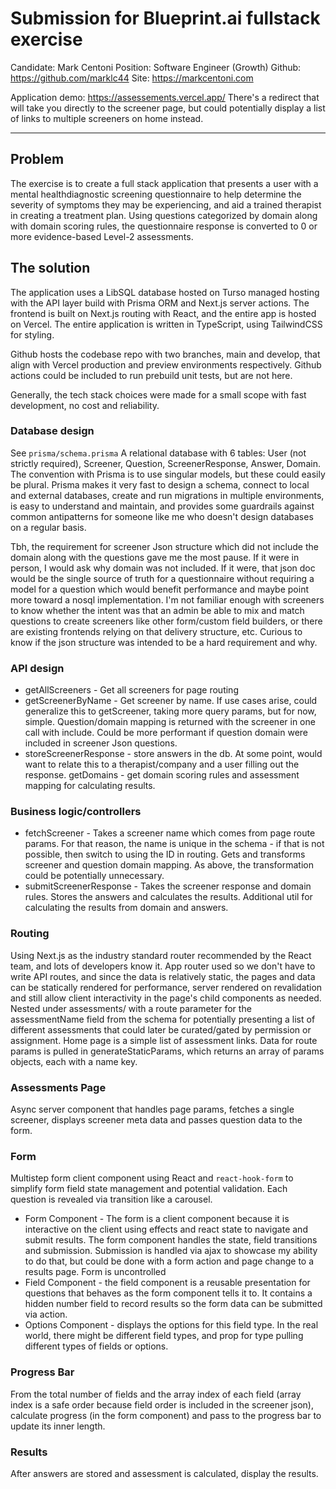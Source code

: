 # Submission for Blueprint.ai fullstack exercise
Candidate: Mark Centoni
Position: Software Engineer (Growth)
Github: https://github.com/marklc44
Site: https://markcentoni.com

Application demo: https://assessements.vercel.app/
There's a redirect that will take you directly to the screener page, but could potentially display a list of links to multiple screeners on home instead.

---

## Problem
The exercise is to create a full stack application that presents a user with a mental healthdiagnostic screening questionnaire to help determine the severity of symptoms they may be experiencing, and aid a trained therapist in creating a treatment plan. Using questions categorized by domain along with domain scoring rules, the questionnaire response is converted to 0 or more evidence-based Level-2 assessments.

## The solution
The application uses a LibSQL database hosted on Turso managed hosting with the API layer build with Prisma ORM and Next.js server actions. The frontend is built on Next.js routing with React, and the entire app is hosted on Vercel. The entire application is written in TypeScript, using TailwindCSS for styling.

Github hosts the codebase repo with two branches, main and develop, that align with Vercel production and preview environments respectively. Github actions could be included to run prebuild unit tests, but are not here.

Generally, the tech stack choices were made for a small scope with fast development, no cost and reliability.

### Database design
See `prisma/schema.prisma`
A relational database with 6 tables: User (not strictly required), Screener, Question, ScreenerResponse, Answer, Domain. The convention with Prisma is to use singular models, but these could easily be plural. Prisma makes it very fast to design a schema, connect to local and external databases, create and run migrations in multiple environments, is easy to understand and maintain, and provides some guardrails against common antipatterns for someone like me who doesn't design databases on a regular basis.

Tbh, the requirement for screener Json structure which did not include the domain along with the questions gave me the most pause. If it were in person, I would ask why domain was not included. If it were, that json doc would be the single source of truth for a questionnaire without requiring a model for a question which would benefit performance and maybe point more toward a nosql implementation. I'm not familiar enough with screeners to know whether the intent was that an admin be able to mix and match questions to create screeners like other form/custom field builders, or there are existing frontends relying on that delivery structure, etc. Curious to know if the json structure was intended to be a hard requirement and why.

### API design
- getAllScreeners - Get all screeners for page routing
- getScreenerByName - Get screener by name. If use cases arise, could generalize this to getScreener, taking more query params, but for now, simple. Question/domain mapping is returned with the screener in one call with include. Could be more performant if question domain were included in screener Json questions.
- storeScreenerResponse - store answers in the db. At some point, would want to relate this to a therapist/company and a user filling out the response.
getDomains - get domain scoring rules and assessment mapping for calculating results.

### Business logic/controllers
- fetchScreener - Takes a screener name which comes from page route params. For that reason, the name is unique in the schema - if that is not possible, then switch to using the ID in routing. Gets and transforms screener and question domain mapping. As above, the transformation could be potentially unnecessary.
- submitScreenerResponse - Takes the screener response and domain rules. Stores the answers and calculates the results. Additional util for calculating the results from domain and answers.

### Routing
Using Next.js as the industry standard router recommended by the React team, and lots of developers know it. App router used so we don't have to write API routes, and since the data is relatively static, the pages and data can be statically rendered for performance, server rendered on revalidation and still allow client interactivity in the page's child components as needed.
Nested under assessments/ with a route parameter for the assessmentName field from the schema for potentially presenting a list of different assessments that could later be curated/gated by permission or assignment. Home page is a simple list of assessment links. Data for route params is pulled in generateStaticParams, which returns an array of params objects, each with a name key.

### Assessments Page
Async server component that handles page params, fetches a single screener, displays screener meta data and passes question data to the form.

### Form
Multistep form client component using React and `react-hook-form` to simplify form field state management and potential validation. Each question is revealed via transition like a carousel. 
 - Form Component - The form is a client component because it is interactive on the client using effects and react state to navigate and submit results. The form component handles the state, field transitions and submission. Submission is handled via ajax to showcase my ability to do that, but could be done with a form action and page change to a results page. Form is uncontrolled
 - Field Component - the field component is a reusable presentation for questions that behaves as the form component tells it to. It contains a hidden number field to record results so the form data can be submitted via action. 
 - Options Component - displays the options for this field type. In the real world, there might be different field types, and prop for type pulling different types of fields or options.

### Progress Bar
From the total number of fields and the array index of each field (array index is a safe order because field order is included in the screener json), calculate progress (in the form component) and pass to the progress bar to update its inner length.

### Results
After answers are stored and assessment is calculated, display the results.






